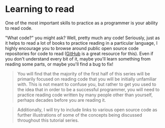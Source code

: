 # Learning to read

One of the most important skills to practice as a programmer is your ability to read code.

"What code?" you might ask? Well, pretty much any code! Seriously, just as it helps to read a lot of books to practice reading in a particular language, I highly encourage you to browse around public open source code repositories for code to read ([GitHub](https://github.com/) is a great resource for this). Even if you don't understand every bit of it, maybe you'll learn something from reading some parts, or maybe you'll find a bug to fix!

> You will find that the majority of the first half of this series will be primarily focused on reading code that you will be initially unfamiliar with. This is not meant to confuse you, but rather to get you used to the idea that in order to be a successful programmer, you will need to practice reading code written by many people other than yourself, perhaps decades before you are reading it.

> Additionally, I will try to include links to various open source code as further illustrations of some of the concepts being discussed throughout this tutorial series.
